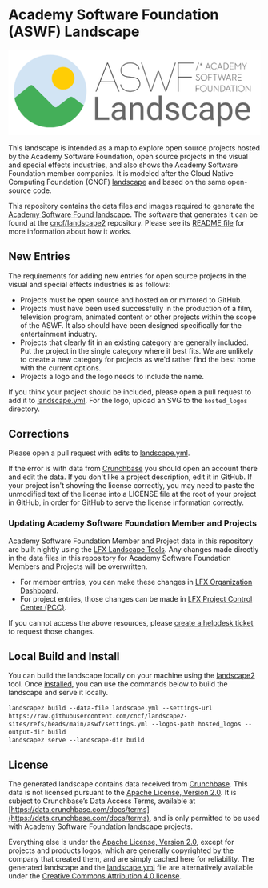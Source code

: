 # Academy Software Foundation (ASWF) Landscape

![ASWF Landscape Logo](https://raw.githubusercontent.com/AcademySoftwareFoundation/aswf-landscape/main/images/left-logo.svg)

This landscape is intended as a map to explore open source projects hosted by the Academy Software Foundation, open source projects in the visual and special effects industries, and also shows the Academy Software Foundation member companies. It is modeled after the Cloud Native Computing Foundation (CNCF) [landscape](https://landscape.cncf.io) and based on the same open-source code.

This repository contains the data files and images required to generate the [Academy Software Found landscape](https://landscape.aswf.io). The software that generates it can be found at the [cncf/landscape2](https://github.com/cncf/landscape2) repository. Please see its [README file](https://github.com/cncf/landscape2#landscape2) for more information about how it works.

## New Entries

The requirements for adding new entries for open source projects in the visual and special effects industries is as follows:

* Projects must be open source and hosted on or mirrored to GitHub.
* Projects must have been used successfully in the production of a film, television program, animated content or other projects within the scope of the ASWF. It also should have been designed specifically for the entertainment industry.
* Projects that clearly fit in an existing category are generally included. Put the project in the single category where it best fits. We are unlikely to create a new category for projects as we'd rather find the best home with the current options.
* Projects a logo and the logo needs to include the name.

If you think your project should be included, please open a pull request to add it to [landscape.yml](landscape.yml). For the logo, upload an SVG to the `hosted_logos` directory.

## Corrections

Please open a pull request with edits to [landscape.yml](landscape.yml).

If the error is with data from [Crunchbase](https://www.crunchbase.com/) you should open an account there and edit the data. If you don't like a project description, edit it in GitHub. If your project isn't showing the license correctly, you may need to paste the unmodified text of the license into a LICENSE file at the root of your project in GitHub, in order for GitHub to serve the license information correctly.

### Updating Academy Software Foundation Member and Projects

Academy Software Foundation Member and Project data in this repository are built nightly using the [LFX Landscape Tools](https://github.com/jmertic/lfx-landscape-tools). Any changes made directly in the data files in this repository for Academy Software Foundation Members and Projects will be overwritten.

- For member entries, you can make these changes in [LFX Organization Dashboard](https://docs.linuxfoundation.org/lfx/organization-dashboard/organization-profile).
- For project entries, those changes can be made in [LFX Project Control Center (PCC)](https://docs.linuxfoundation.org/lfx/project-control-center/v2-latest-version/operations/project-definition).

If you cannot access the above resources, please [create a helpdesk ticket](https://members.aswf.io) to request those changes.

## Local Build and Install

You can build the landscape locally on your machine using the [landscape2](https://github.com/cncf/landscape2) tool. Once [installed](https://github.com/cncf/landscape2?tab=readme-ov-file#installation), you can use the commands below to build the landscape and serve it locally.

```shell
landscape2 build --data-file landscape.yml --settings-url https://raw.githubusercontent.com/cncf/landscape2-sites/refs/heads/main/aswf/settings.yml --logos-path hosted_logos --output-dir build
landscape2 serve --landscape-dir build
```

## License

The generated landscape contains data received from [Crunchbase](http://www.crunchbase.com). This data is not licensed pursuant to the [Apache License, Version 2.0](https://www.apache.org/licenses/LICENSE-2.0.txt). It is subject to Crunchbase’s Data Access Terms, available at [https://data.crunchbase.com/docs/terms](https://data.crunchbase.com/docs/terms), and is only permitted to be used with Academy Software Foundation landscape projects.

Everything else is under the [Apache License, Version 2.0](https://www.apache.org/licenses/LICENSE-2.0.txt), except for projects and products logos, which are generally copyrighted by the company that created them, and are simply cached here for reliability. The generated landscape and the [landscape.yml](landscape.yml) file are alternatively available under the [Creative Commons Attribution 4.0 license](https://creativecommons.org/licenses/by/4.0/).
